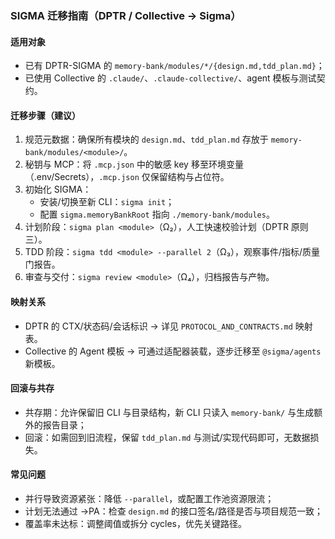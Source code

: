 ### SIGMA 迁移指南（DPTR / Collective → Sigma）

#### 适用对象
- 已有 DPTR-SIGMA 的 `memory-bank/modules/*/{design.md,tdd_plan.md}`；
- 已使用 Collective 的 `.claude/`、`.claude-collective/`、agent 模板与测试契约。

#### 迁移步骤（建议）
1) 规范元数据：确保所有模块的 `design.md`、`tdd_plan.md` 存放于 `memory-bank/modules/<module>/`。
2) 秘钥与 MCP：将 `.mcp.json` 中的敏感 key 移至环境变量（.env/Secrets），`.mcp.json` 仅保留结构与占位符。
3) 初始化 SIGMA：
   - 安装/切换至新 CLI：`sigma init`；
   - 配置 `sigma.memoryBankRoot` 指向 `./memory-bank/modules`。
4) 计划阶段：`sigma plan <module>`（Ω₂），人工快速校验计划（DPTR 原则三）。
5) TDD 阶段：`sigma tdd <module> --parallel 2`（Ω₃），观察事件/指标/质量门报告。
6) 审查与交付：`sigma review <module>`（Ω₄），归档报告与产物。

#### 映射关系
- DPTR 的 CTX/状态码/会话标识 → 详见 `PROTOCOL_AND_CONTRACTS.md` 映射表。
- Collective 的 Agent 模板 → 可通过适配器装载，逐步迁移至 `@sigma/agents` 新模板。

#### 回滚与共存
- 共存期：允许保留旧 CLI 与目录结构，新 CLI 只读入 `memory-bank/` 与生成额外的报告目录；
- 回滚：如需回到旧流程，保留 `tdd_plan.md` 与测试/实现代码即可，无数据损失。

#### 常见问题
- 并行导致资源紧张：降低 `--parallel`，或配置工作池资源限流；
- 计划无法通过 →PA：检查 `design.md` 的接口签名/路径是否与项目规范一致；
- 覆盖率未达标：调整阈值或拆分 cycles，优先关键路径。
